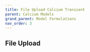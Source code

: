 ```yaml
---
title: File Upload Calcium Transient
parent: Calcium Models
grand_parent: Model Formulations
nav_order: 3
---
```

File Upload
-----------
